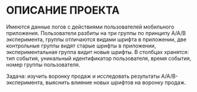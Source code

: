 # ОПИСАНИЕ ПРОЕКТА

Имеются данные логов с действиями пользователей мобильного приложения. Пользователи разбиты на три группы по принципу А/А/В эксперимента, 
группы отличаются видами шрифта в приложении, две контрольные группы видят старые шрифты в приложении, экспериментальная группа видит новые шрифты.
В столбцах хранятся: тип события, уникальный идентификатор пользователя, время события, номер группы пользователя. 

Задача: изучить воронку продаж и исследовать результаты А/А/В-эксперимента, выяснить влияние новых шрифтов на воронку продаж.